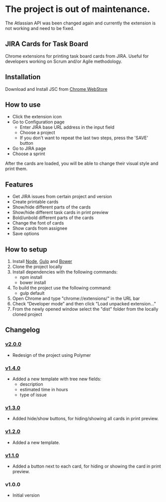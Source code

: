 # The project is out of maintenance.
The Atlassian API was been changed again and currently the extension is not working and need to be fixed.

## JIRA Cards for Task Board
Chrome extensions for printing task board cards from JIRA. Useful for developers working on Scrum and/or Agile methodology.

## Installation
Download and Install JSC from [Chrome WebStore](https://chrome.google.com/webstore)

## How to use
* Click the extension icon
* Go to Configuration page
    - Enter JIRA base URL address in the input field
    - Choose a project
    - If you don't want to repeat the last two steps, press the 'SAVE' button
* Go to JIRA page
* Choose a sprint

After the cards are loaded, you will be able to change their visual style and print them.

## Features

* Get JIRA issues from certain project and version
* Create printable cards
* Show/hide different parts of the cards
* Show/hide different task cards in print preview
* Bold/unbold different parts of the cards
* Change the font of cards
* Show cards from assignee
* Save options

## How to setup

1. Install [Node](https://nodejs.org/en/), [Gulp](https://github.com/gulpjs/gulp/blob/master/docs/getting-started.md) and [Bower](http://bower.io/)
2. Clone the project locally
3. Install dependencies with the following commands:
    - npm install
    - bower install
4. To build the project use the following command:
    - gulp default
5. Open Chrome and type "chrome://extensions/" in the URL bar
6. Check “Developer mode” and then click "Load unpacked extension..."
7. From the newly opened window select the "dist" folder from the locally cloned project

## Changelog

### [v2.0.0](https://github.com/Chariyski/JIRA-Cards-for-Task-Board/issues?q=is%3Aissue+milestone%3Av2.0.0+is%3Aclosed)
* Redesign of the project using Polymer

### [v1.4.0](https://github.com/Chariyski/JIRA-Cards-for-Task-Board/issues?q=is%3Aissue+milestone%3Av1.4.0+is%3Aclosed)
* Added a new template with tree new fields:
    - description
    - estimated time in hours
    - type of issue

### [v1.3.0](https://github.com/Chariyski/JIRA-Cards-for-Task-Board/issues?q=is%3Aissue+milestone%3Av1.3.0+is%3Aclosed)
* Added hide/show buttons, for hiding/showing all cards in print preview.

### [v1.2.0](https://github.com/Chariyski/JIRA-Cards-for-Task-Board/issues?q=is%3Aissue+milestone%3Av1.2.0+is%3Aclosed)
* Added a new template.

### [v1.1.0](https://github.com/Chariyski/JIRA-Cards-for-Task-Board/issues?q=is%3Aissue+milestone%3Av1.1.0+is%3Aclosed)
* Added a button next to each card, for hiding or showing the card in print preview.

### v1.0.0
* Initial version
